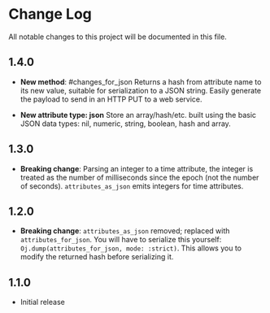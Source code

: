 # Change Log

All notable changes to this project will be documented in this file.

## 1.4.0

- **New method**: #changes_for_json  Returns a hash from attribute name to its
  new value, suitable for serialization to a JSON string.  Easily generate the
  payload to send in an HTTP PUT to a web service.

- **New attribute type: json**  Store an array/hash/etc. built using the basic
  JSON data types: nil, numeric, string, boolean, hash and array.

## 1.3.0

- **Breaking change**: Parsing an integer to a time attribute, the integer is
  treated as the number of milliseconds since the epoch (not the number of
  seconds).  `attributes_as_json` emits integers for time attributes.

## 1.2.0

- **Breaking change**: `attributes_as_json` removed; replaced with
  `attributes_for_json`.  You will have to serialize this yourself:
  `Oj.dump(attributes_for_json, mode: :strict)`.  This allows you to modify the
  returned hash before serializing it.

## 1.1.0

- Initial release
